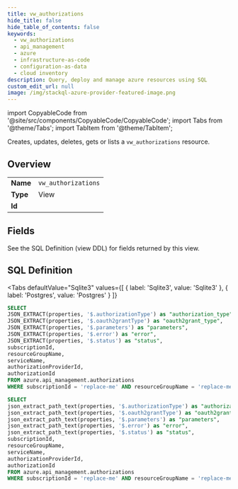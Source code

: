 ```yaml
--- 
title: vw_authorizations
hide_title: false
hide_table_of_contents: false
keywords:
  - vw_authorizations
  - api_management
  - azure
  - infrastructure-as-code
  - configuration-as-data
  - cloud inventory
description: Query, deploy and manage azure resources using SQL
custom_edit_url: null
image: /img/stackql-azure-provider-featured-image.png
---
```


import CopyableCode from '@site/src/components/CopyableCode/CopyableCode';
import Tabs from '@theme/Tabs';
import TabItem from '@theme/TabItem';

Creates, updates, deletes, gets or lists a <code>vw_authorizations</code> resource.

## Overview
<table><tbody>
<tr><td><b>Name</b></td><td><code>vw_authorizations</code></td></tr>
<tr><td><b>Type</b></td><td>View</td></tr>
<tr><td><b>Id</b></td><td><CopyableCode code="azure.api_management.vw_authorizations" /></td></tr>
</tbody></table>

## Fields

See the SQL Definition (view DDL) for fields returned by this view.

## SQL Definition

<Tabs
defaultValue="Sqlite3"
values={[
{ label: 'Sqlite3', value: 'Sqlite3' },
{ label: 'Postgres', value: 'Postgres' }
]}
>
<TabItem value="Sqlite3">

```sql
SELECT
JSON_EXTRACT(properties, '$.authorizationType') as "authorization_type",
JSON_EXTRACT(properties, '$.oauth2grantType') as "oauth2grant_type",
JSON_EXTRACT(properties, '$.parameters') as "parameters",
JSON_EXTRACT(properties, '$.error') as "error",
JSON_EXTRACT(properties, '$.status') as "status",
subscriptionId,
resourceGroupName,
serviceName,
authorizationProviderId,
authorizationId
FROM azure.api_management.authorizations
WHERE subscriptionId = 'replace-me' AND resourceGroupName = 'replace-me' AND serviceName = 'replace-me' AND authorizationProviderId = 'replace-me';
```

</TabItem>
<TabItem value="Postgres">

```sql
SELECT
json_extract_path_text(properties, '$.authorizationType') as "authorization_type",
json_extract_path_text(properties, '$.oauth2grantType') as "oauth2grant_type",
json_extract_path_text(properties, '$.parameters') as "parameters",
json_extract_path_text(properties, '$.error') as "error",
json_extract_path_text(properties, '$.status') as "status",
subscriptionId,
resourceGroupName,
serviceName,
authorizationProviderId,
authorizationId
FROM azure.api_management.authorizations
WHERE subscriptionId = 'replace-me' AND resourceGroupName = 'replace-me' AND serviceName = 'replace-me' AND authorizationProviderId = 'replace-me';
```

</TabItem>
</Tabs>

